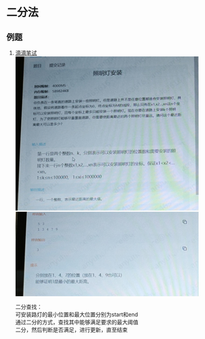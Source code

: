 # 二分法

## 例题

1. [滴滴笔试](example_didi.py)
   ![路灯二分](./piucture/example_didi1.jpg)
   ![路灯二分](./piucture/example_didi2.jpg)

   二分查找：  
   可安装路灯的最小位置和最大位置分别为start和end  
   通过二分的方式，查找其中能够满足要求的最大阈值  
   二分，然后判断是否满足，进行更新，直至结束
